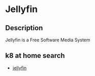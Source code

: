 # Jellyfin

## Description

Jellyfin is a Free Software Media System

## k8 at home search

- [jellyfin](https://nanne.dev/k8s-at-home-search/#/jellyfin)
